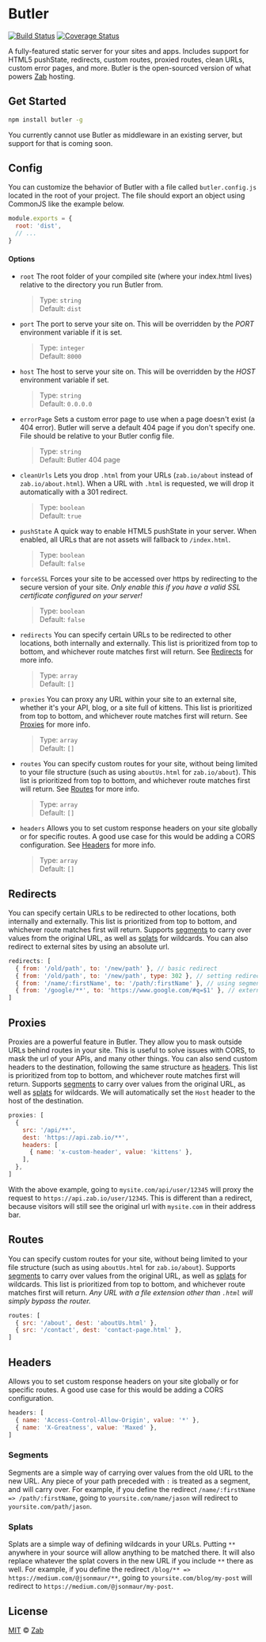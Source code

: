 # Butler

[![Build Status](https://travis-ci.org/zab/butler.svg?branch=master)](https://travis-ci.org/zab/butler)
[![Coverage Status](https://coveralls.io/repos/github/zab/butler/badge.svg?branch=master)](https://coveralls.io/github/zab/butler?branch=master)

A fully-featured static server for your sites and apps. Includes support for HTML5 pushState, redirects, custom routes, proxied routes, clean URLs, custom error pages, and more. Butler is the open-sourced version of what powers [Zab](http://zab.io) hosting.

<a name="get-started"></a>
## Get Started

```bash
npm install butler -g
```
You currently cannot use Butler as middleware in an existing server, but support for that is coming soon.

<a name="config"></a>
## Config

You can customize the behavior of Butler with a file called `butler.config.js` located in the root of your project. The file should export an object using CommonJS like the example below.

```javascript
module.exports = {
  root: 'dist',
  // ...
}
```

#### Options

- `root` The root folder of your compiled site (where your index.html lives) relative to the directory you run Butler from.

  > Type: `string`  
  > Default: `dist`

- `port` The port to serve your site on. This will be overridden by the *PORT* environment variable if it is set.

  > Type: `integer`  
  > Default: `8000`

- `host` The host to serve your site on. This will be overridden by the *HOST* environment variable if set.

  > Type: `string`  
  > Default: `0.0.0.0`

- `errorPage` Sets a custom error page to use when a page doesn't exist (a 404 error). Butler will serve a default 404 page if you don't specify one. File should be relative to your Butler config file.

  > Type: `string`  
  > Default: Butler 404 page

- `cleanUrls` Lets you drop `.html` from your URLs (`zab.io/about` instead of `zab.io/about.html`). When a URL with `.html` is requested, we will drop it automatically with a 301 redirect.

  > Type: `boolean`  
  > Default: `true`

- `pushState` A quick way to enable HTML5 pushState in your server. When enabled, all URLs that are not assets will fallback to `/index.html`.

  > Type: `boolean`  
  > Default: `false`

- `forceSSL` Forces your site to be accessed over https by redirecting to the secure version of your site. *Only enable this if you have a valid SSL certificate configured on your server!*

  > Type: `boolean`  
  > Default: `false`

- `redirects` You can specify certain URLs to be redirected to other locations, both internally and externally. This list is prioritized from top to bottom, and whichever route matches first will return. See [Redirects](#redirects) for more info.

  > Type: `array`  
  > Default: `[]`

- `proxies` You can proxy any URL within your site to an external site, whether it's your API, blog, or a site full of kittens. This list is prioritized from top to bottom, and whichever route matches first will return. See [Proxies](#proxies) for more info.

  > Type: `array`  
  > Default: `[]`

- `routes` You can specify custom routes for your site, without being limited to your file structure (such as using `aboutUs.html` for `zab.io/about`). This list is prioritized from top to bottom, and whichever route matches first will return. See [Routes](#routes) for more info.

  > Type: `array`  
  > Default: `[]`

- `headers` Allows you to set custom response headers on your site globally or for specific routes. A good use case for this would be adding a CORS configuration. See [Headers](#headers) for more info.

  > Type: `array`  
  > Default: `[]`

<a name="redirects"></a>
## Redirects

You can specify certain URLs to be redirected to other locations, both internally and externally. This list is prioritized from top to bottom, and whichever route matches first will return. Supports [segments](#segments) to carry over values from the original URL, as well as [splats](#splats) for wildcards. You can also redirect to external sites by using an absolute url.

```javascript
redirects: [
  { from: '/old/path', to: '/new/path' }, // basic redirect
  { from: '/old/path', to: '/new/path', type: 302 }, // setting redirect type
  { from: '/name/:firstName', to: '/path/:firstName' }, // using segments
  { from: '/google/**', to: 'https://www.google.com/#q=$1' }, // external sites
]
```

<a name="proxies"></a>
## Proxies

Proxies are a powerful feature in Butler. They allow you to mask outside URLs behind routes in your site. This is useful to solve issues with CORS, to mask the url of your APIs, and many other things. You can also send custom headers to the destination, following the same structure as [headers](#headers). This list is prioritized from top to bottom, and whichever route matches first will return. Supports [segments](#segments) to carry over values from the original URL, as well as [splats](#splats) for wildcards. We will automatically set the `Host` header to the host of the destination.

```javascript
proxies: [
  {
    src: '/api/**',
    dest: 'https://api.zab.io/**',
    headers: [
      { name: 'x-custom-header', value: 'kittens' },
    ],
  },
]
```

With the above example, going to `mysite.com/api/user/12345` will proxy the request to `https://api.zab.io/user/12345`. This is different than a redirect, because visitors will still see the original url with `mysite.com` in their address bar.

<a name="routes"></a>
## Routes

You can specify custom routes for your site, without being limited to your file structure (such as using `aboutUs.html` for `zab.io/about`). Supports [segments](#segments) to carry over values from the original URL, as well as [splats](#splats) for wildcards. This list is prioritized from top to bottom, and whichever route matches first will return. *Any URL with a file extension other than `.html` will simply bypass the router.*

```javascript
routes: [
  { src: '/about', dest: 'aboutUs.html' },
  { src: '/contact', dest: 'contact-page.html' },
]
```

<a name="headers"></a>
## Headers

Allows you to set custom response headers on your site globally or for specific routes. A good use case for this would be adding a CORS configuration.

```javascript
headers: [
  { name: 'Access-Control-Allow-Origin', value: '*' },
  { name: 'X-Greatness', value: 'Maxed' },
]
```

<a name="segments"></a>
### Segments

Segments are a simple way of carrying over values from the old URL to the new URL. Any piece of your path preceded with `:` is treated as a segment, and will carry over. For example, if you define the redirect `/name/:firstName => /path/:firstName`, going to `yoursite.com/name/jason` will redirect to `yoursite.com/path/jason`.

<a name="splats"></a>
### Splats

Splats are a simple way of defining wildcards in your URLs. Putting `**` anywhere in your source will allow anything to be matched there. It will also replace whatever the splat covers in the new URL if you include `**` there as well. For example, if you define the redirect `/blog/** => https://medium.com/@jsonmaur/**`, going to `yoursite.com/blog/my-post` will redirect to `https://medium.com/@jsonmaur/my-post`.

<a name="license"></a>
## License

[MIT](LICENSE) © [Zab](http://zab.io)
